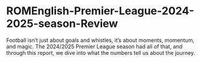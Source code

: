 # ROMEnglish-Premier-League-2024-2025-season-Review
Football isn’t just about goals and whistles, it’s about moments, momentum, and magic. The 2024/2025 Premier League season had all of that, and through this report, we dive into what the numbers tell us about the journey.

